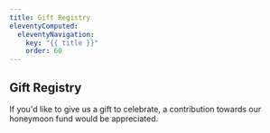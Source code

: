 ```yaml
---
title: Gift Registry
eleventyComputed:
  eleventyNavigation:
    key: "{{ title }}"
    order: 60
---
```

## Gift Registry
If you'd like to give us a gift to celebrate, a contribution towards our honeymoon fund would be appreciated.

<!-- excerpt -->
